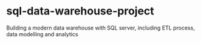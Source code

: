 # sql-data-warehouse-project
Building a modern data warehouse with SQL server, including ETL process, data modelling and analytics
